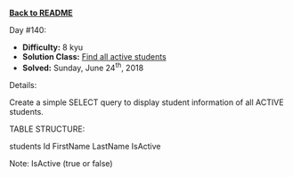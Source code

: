﻿<a href=https://github.com/hlais/Kata---a---Day><b>Back to README</b><a>

Day #140: 

* <b>Difficulty:</b> 8 kyu
* <b>Solution Class:</b> [Find all active students](FindActiveStudents.sql)
* <b>Solved:</b> Sunday, June 24<sup>th</sup>, 2018

Details:

Create a simple SELECT query to display student information of all ACTIVE students.

TABLE STRUCTURE:

students
Id	FirstName	LastName	IsActive

Note: IsActive (true or false)
